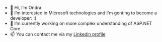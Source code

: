 - 👋 Hi, I’m Ondra
- 👀 I’m interested in Microsoft technologies and I'm gonting to become a developer: :)
- 🌱 I’m currently working on more complex understanding of ASP.NET Core
- 📫 You can contact me via my [Linkedin profile](https://www.linkedin.com/in/ond%C5%99ej-krej%C4%8D%C3%AD-0b4bb120b/)

<!---
CZOndrej/CZOndrej is a ✨ special ✨ repository because its `README.md` (this file) appears on your GitHub profile.
You can click the Preview link to take a look at your changes.
--->
 
